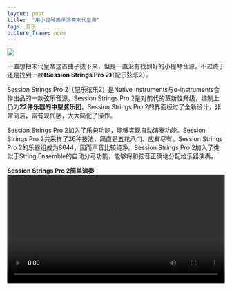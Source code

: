 ```yaml
---
layout: post
title:  "用小提琴简单演奏末代皇帝"
tags: 音乐
picture_frame: none
---
```



<p>
<a href="/2018/08/06/jianwei.html"><img src="http://t1.aixinxi.net/o_1ckkqp40u81110217kv19f017gha.png-j.jpg"/></a>
</p><!--more-->

一直想把末代皇帝这首曲子拔下来，但是一直没有找到好的小提琴音源，不过终于还是找到一款<b>《Session Strings Pro 2》</b>（配乐弦乐2）。

Session Strings Pro 2（配乐弦乐2）是Native Instruments与e-instruments合作出品的一款弦乐音源。Session Strings Pro 2是对前代的革新性升级，编制上仍为<b>22件乐器的中型弦乐团</b>。Session Strings Pro 2的界面经过了全新设计，非常简洁，富有现代感，大大简化了操作。

Session Strings Pro 2加入了乐句功能，能够实现自动演奏功能。Session Strings Pro 2共采样了26种技法，简直是五花八门、应有尽有。Session Strings Pro 2的乐器组成为8644，因而声音比较纯净。Session Strings Pro 2加入了类似于String Ensemble的自动分弓功能，能够将和弦音正确地分配给乐器演奏。

<b>Session Strings Pro 2简单演奏</b>：
<video src="http://t1.aixinxi.net/o_1ckkq8g11isn1ej45hukkm1f18a.mp4"   controls="controls"  width="100%" height="auto">
您的浏览器不支持视频标签。
</video>


